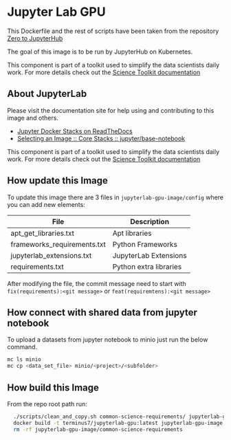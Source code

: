 # Jupyter Lab GPU

This Dockerfile and the rest of scripts have been taken from the repository [Zero to JupyterHub](https://github.com/jupyter/docker-stacks/tree/master/base-notebook)

The goal of this image is to be run by JupyterHub on Kubernetes.

This component is part of a toolkit used to simplify the data scientists daily work.
For more details check out the [Science Toolkit documentation](https://intelygenz.github.io/science-toolkit/)


## About JupyterLab

Please visit the documentation site for help using and contributing to this image and others.

* [Jupyter Docker Stacks on ReadTheDocs](http://jupyter-docker-stacks.readthedocs.io/en/latest/index.html)
* [Selecting an Image :: Core Stacks :: jupyter/base-notebook](http://jupyter-docker-stacks.readthedocs.io/en/latest/using/selecting.html#jupyter-base-notebook)

This component is part of a toolkit used to simplify the data scientists daily work. 
For more details check out the [Science Toolkit documentation](https://intelygenz.github.io/science-toolkit/)

## How update this Image

To update this image there are 3 files in `jupyterlab-gpu-image/config` where you can add new elements:

| File                        | Description            |
| --------------------------- | ---------------------- |
| apt_get_libraries.txt       | Apt libraries          |
| frameworks_requirements.txt | Python Frameworks      |
| jupyterlab_extensions.txt   | JupyterLab Extensions  |
| requirements.txt            | Python extra libraries |

After modifying the file, the commit message need to start with `fix(requirements):<git message>` or `feat(requiremtens):<git message>`

## How connect  with shared data from jupyter notebook

To upload a datasets from jupyter notebook to minio just run the below command.

```bash
mc ls minio
mc cp <data_set_file> minio/<project>/<subfolder>
```

## How build this Image

From the repo root path run:

```bash
  ./scripts/clean_and_copy.sh common-science-requirements/ jupyterlab-gpu-image
  docker build -t terminus7/jupyterlab-gpu:latest jupyterlab-gpu-image
  rm -rf jupyterlab-gpu-image/common-science-requirements
```